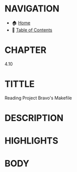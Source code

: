 # NAVIGATION
- 🏠 [Home](../../../README.md)
- 📖 [Table of Contents](../docs_Chapter_0.00_Welcome/doc_Chapter_0.10_Table_of_Contents.md)


# CHAPTER
4.10

# TITTLE
Reading Project Bravo's Makefile

# DESCRIPTION


# HIGHLIGHTS

# BODY

